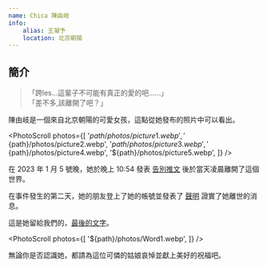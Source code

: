 ```yaml
---
name: Chica 陳由岐
info:
    alias: 王凝予
    location: 北京朝陽
---
```


## 簡介

> 「跨les…這輩子不可能有真正的愛的吧……」  
> 「差不多,該離開了吧？」

陳由岐是一個來自北京朝陽的可愛女孩，這點從她發布的照片中可以看出。

<PhotoScroll photos={[
    '${path}/photos/picture1.webp',
    '${path}/photos/picture2.webp',
    '${path}/photos/picture3.webp',
    '${path}/photos/picture4.webp',
    '${path}/photos/picture5.webp',
]} />

在 2023 年 1 月 5 號晚，她於晚上 10:54 發表 [告別推文](https://twitter.com/wangzihao980/status/1611013359188709376) 後於當天凌晨離開了這個世界。

在事件發生的第二天，她的朋友登上了她的帳號並發表了 [聲明](https://twitter.com/wangzihao980/status/1611220509890596866) 證實了她離世的消息。

這是她留給我們的，[最後的文字](https://twitter.com/wangzihao980/status/1602321958557085697)。

<PhotoScroll photos={[
    '${path}/photos/Word1.webp',
]} />

無論你是否認識她，都請為這位可憐的姑娘哀悼並獻上美好的祝福吧。
